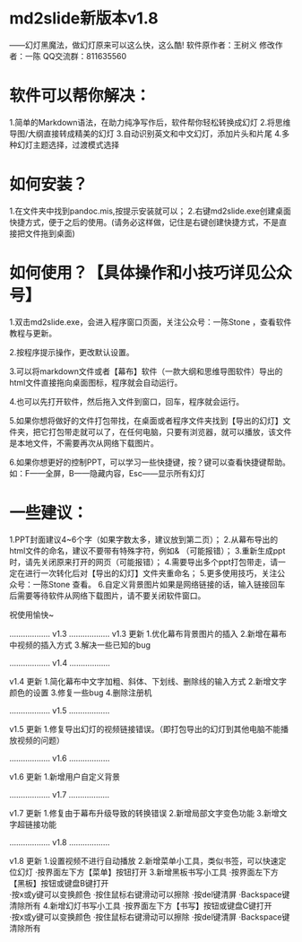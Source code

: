 ﻿# md2slide新版本v1.8
——幻灯黑魔法，做幻灯原来可以这么快，这么酷!
软件原作者：王树义
修改作者：一陈
QQ交流群：811635560


# 软件可以帮你解决：
1.简单的Markdown语法，在助力纯净写作后，软件帮你轻松转换成幻灯
2.将思维导图/大纲直接转成精美的幻灯
3.自动识别英文和中文幻灯，添加片头和片尾
4.多种幻灯主题选择，过渡模式选择


# 如何安装？
1.在文件夹中找到pandoc.mis,按提示安装就可以；
2.右键md2slide.exe创建桌面快捷方式，便于之后的使用。(请务必这样做，记住是右键创建快捷方式，不是直接把文件拖到桌面)


# 如何使用？【具体操作和小技巧详见公众号】
1.双击md2slide.exe，会进入程序窗口页面，关注公众号：一陈Stone ，查看软件教程与更新。

2.按程序提示操作，更改默认设置。

3.可以将markdown文件或者【幕布】软件（一款大纲和思维导图软件）导出的html文件直接拖向桌面图标，程序就会自动运行。

4.也可以先打开软件，然后拖入文件到窗口，回车，程序就会运行。

5.如果你想将做好的文件打包带找，在桌面或者程序文件夹找到【导出的幻灯】文件夹，把它打包带走就可以了，在任何电脑，只要有浏览器，就可以播放，该文件是本地文件，不需要再次从网络下载图片。

6.如果你想更好的控制PPT，可以学习一些快捷键，按？键可以查看快捷键帮助。如：F——全屏，B——隐藏内容，Esc——显示所有幻灯

# 一些建议：
1.PPT封面建议4~6个字（如果字数太多，建议放到第二页）；
2.从幕布导出的html文件的命名，建议不要带有特殊字符，例如& （可能报错）；
3.重新生成ppt时，请先关闭原来打开的网页（可能报错）；
4.需要导出多个ppt打包带走，请一定在进行一次转化后对【导出的幻灯】文件夹重命名；
5.更多使用技巧，关注公众号：一陈Stone 查看。
6.自定义背景图片如果是网络链接的话，输入链接回车后需要等待软件从网络下载图片，请不要关闭软件窗口。

祝使用愉快~


………………    v1.3     ………………
v1.3 更新
1.优化幕布背景图片的插入
2.新增在幕布中视频的插入方式
3.解决一些已知的bug


……………… v1.4 ………………

v1.4 更新
1.简化幕布中文字加粗、斜体、下划线、删除线的输入方式
2.新增文字颜色的设置
3.修复一些bug
4.删除注册机

……………… v1.5 ………………

v1.5 更新
1.修复导出幻灯的视频链接错误。（即打包导出的幻灯到其他电脑不能播放视频的问题）

……………… v1.6 ………………

v1.6 更新
1.新增用户自定义背景

……………… v1.7 ………………

v1.7 更新
1.修复由于幕布升级导致的转换错误
2.新增局部文字变色功能
3.新增文字超链接功能

……………… v1.8 ………………

v1.8 更新
1.设置视频不进行自动播放
2.新增菜单小工具，类似书签，可以快速定位幻灯
  ·按界面左下方【菜单】按钮打开
3.新增黑板书写小工具
  ·按界面左下方【黑板】按钮或键盘B键打开  
  ·按x或y键可以变换颜色
  ·按住鼠标右键滑动可以擦除
  ·按del键清屏
  ·Backspace键清除所有
4.新增幻灯书写小工具
  ·按界面左下方【书写】按钮或键盘C键打开  
  ·按x或y键可以变换颜色
  ·按住鼠标右键滑动可以擦除
  ·按del键清屏
  ·Backspace键清除所有
